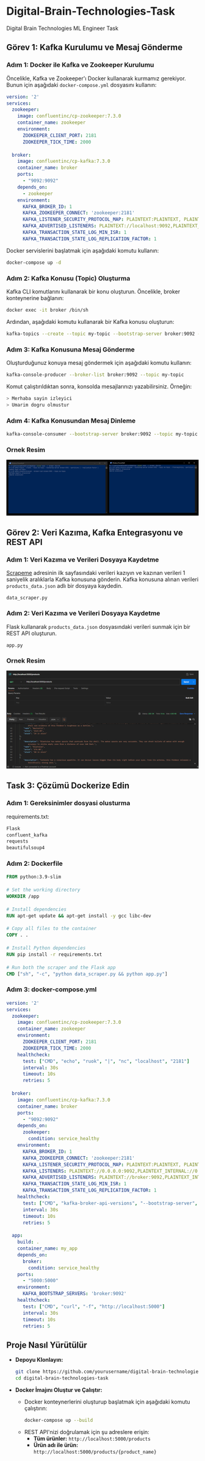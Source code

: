 # Digital-Brain-Technologies-Task

Digital Brain Technologies ML Engineer Task

## Görev 1: Kafka Kurulumu ve Mesaj Gönderme

### Adım 1: Docker ile Kafka ve Zookeeper Kurulumu

Öncelikle, Kafka ve Zookeeper'ı Docker kullanarak kurmamız gerekiyor. Bunun için aşağıdaki `docker-compose.yml` dosyasını kullanın:

```yaml
version: '2'
services:
  zookeeper:
    image: confluentinc/cp-zookeeper:7.3.0
    container_name: zookeeper
    environment:
      ZOOKEEPER_CLIENT_PORT: 2181
      ZOOKEEPER_TICK_TIME: 2000

  broker:
    image: confluentinc/cp-kafka:7.3.0
    container_name: broker
    ports:
      - "9092:9092"
    depends_on:
      - zookeeper
    environment:
      KAFKA_BROKER_ID: 1 
      KAFKA_ZOOKEEPER_CONNECT: 'zookeeper:2181'
      KAFKA_LISTENER_SECURITY_PROTOCOL_MAP: PLAINTEXT:PLAINTEXT, PLAINTEXT_INTERNAL:PLAINTEXT
      KAFKA_ADVERTISED_LISTENERS: PLAINTEXT://localhost:9092,PLAINTEXT_INTERNAL://broker:29092
      KAFKA_TRANSACTION_STATE_LOG_MIN_ISR: 1
      KAFKA_TRANSACTION_STATE_LOG_REPLICATION_FACTOR: 1
```

Docker servislerini başlatmak için aşağıdaki komutu kullanın:

```sh
docker-compose up -d
```

### Adım 2: Kafka Konusu (Topic) Oluşturma

Kafka CLI komutlarını kullanarak bir konu oluşturun. Öncelikle, broker konteynerine bağlanın:

```sh
docker exec -it broker /bin/sh
```

Ardından, aşağıdaki komutu kullanarak bir Kafka konusu oluşturun:

```sh
kafka-topics --create --topic my-topic --bootstrap-server broker:9092 --partitions 1 --replication-factor 1
```

### Adım 3: Kafka Konusuna Mesaj Gönderme

Oluşturduğunuz konuya mesaj göndermek için aşağıdaki komutu kullanın:

```sh
kafka-console-producer --broker-list broker:9092 --topic my-topic
```

Komut çalıştırıldıktan sonra, konsolda mesajlarınızı yazabilirsiniz. Örneğin:

```sh
> Merhaba sayin izleyici
> Umarim dogru olmustur
```

### Adım 4: Kafka Konusundan Mesaj Dinleme

```sh
kafka-console-consumer --bootstrap-server broker:9092 --topic my-topic --from-beginning --partition 0
```

### Ornek Resim

![Program Ciktisi](task_1_png.PNG)

## Görev 2: Veri Kazıma, Kafka Entegrasyonu ve REST API

### Adım 1: Veri Kazıma ve Verileri Dosyaya Kaydetme
[Scrapeme](https://scrapeme.live/shop/) adresinin ilk sayfasındaki verileri kazıyın ve kazınan verileri 1 saniyelik aralıklarla Kafka konusuna gönderin. Kafka konusuna alınan verileri `products_data.json` adlı bir dosyaya kaydedin.
```
data_scraper.py
```
### Adım 2: Veri Kazıma ve Verileri Dosyaya Kaydetme
Flask kullanarak `products_data.json` dosyasındaki verileri sunmak için bir REST API oluşturun.
```
app.py
```
### Ornek Resim
![Program Ciktisi](task_2_png.PNG)


## Task 3: Çözümü Dockerize Edin
### Adım 1: Gereksinimler dosyasi olusturma
requirements.txt:
```txt
Flask
confluent_kafka
requests
beautifulsoup4
```
### Adım 2: Dockerfile

```Dockerfile
FROM python:3.9-slim

# Set the working directory
WORKDIR /app

# Install dependencies
RUN apt-get update && apt-get install -y gcc libc-dev

# Copy all files to the container
COPY . .

# Install Python dependencies
RUN pip install -r requirements.txt

# Run both the scraper and the Flask app
CMD ["sh", "-c", "python data_scraper.py && python app.py"]
```
### Adım 3: docker-compose.yml

```yml
version: '2'
services:
  zookeeper:
    image: confluentinc/cp-zookeeper:7.3.0
    container_name: zookeeper
    environment:
      ZOOKEEPER_CLIENT_PORT: 2181
      ZOOKEEPER_TICK_TIME: 2000
    healthcheck:
      test: ["CMD", "echo", "ruok", "|", "nc", "localhost", "2181"]
      interval: 30s
      timeout: 10s
      retries: 5

  broker:
    image: confluentinc/cp-kafka:7.3.0
    container_name: broker
    ports:
      - "9092:9092"
    depends_on:
      zookeeper:
        condition: service_healthy
    environment:
      KAFKA_BROKER_ID: 1
      KAFKA_ZOOKEEPER_CONNECT: 'zookeeper:2181'
      KAFKA_LISTENER_SECURITY_PROTOCOL_MAP: PLAINTEXT:PLAINTEXT, PLAINTEXT_INTERNAL:PLAINTEXT
      KAFKA_LISTENERS: PLAINTEXT://0.0.0.0:9092,PLAINTEXT_INTERNAL://0.0.0.0:29092
      KAFKA_ADVERTISED_LISTENERS: PLAINTEXT://broker:9092,PLAINTEXT_INTERNAL://broker:29092
      KAFKA_TRANSACTION_STATE_LOG_MIN_ISR: 1
      KAFKA_TRANSACTION_STATE_LOG_REPLICATION_FACTOR: 1
    healthcheck:
      test: ["CMD", "kafka-broker-api-versions", "--bootstrap-server", "broker:9092"]
      interval: 30s
      timeout: 10s
      retries: 5

  app:
    build: .
    container_name: my_app
    depends_on:
      broker:
        condition: service_healthy
    ports:
      - "5000:5000"
    environment:
      KAFKA_BOOTSTRAP_SERVERS: 'broker:9092'
    healthcheck:
      test: ["CMD", "curl", "-f", "http://localhost:5000"]
      interval: 30s
      timeout: 10s
      retries: 5

```

## Proje Nasıl Yürütülür
- **Depoyu Klonlayın:**
  ```sh
  git clone https://github.com/yourusername/digital-brain-technologies-task.git
  cd digital-brain-technologies-task
  ```
  
- **Docker İmajını Oluştur ve Çalıştır:**
  - Docker konteynerlerini oluşturup başlatmak için aşağıdaki komutu çalıştırın:
    ```sh
    docker-compose up --build
    ```
  - REST API'nizi doğrulamak için şu adreslere erişin:
    - **Tüm ürünler:** `http://localhost:5000/products`
    - **Ürün adı ile ürün:** `http://localhost:5000/products/{product_name}`





